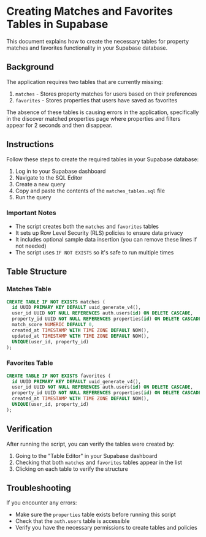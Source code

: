 # Creating Matches and Favorites Tables in Supabase

This document explains how to create the necessary tables for property matches and favorites functionality in your Supabase database.

## Background

The application requires two tables that are currently missing:

1. `matches` - Stores property matches for users based on their preferences
2. `favorites` - Stores properties that users have saved as favorites

The absence of these tables is causing errors in the application, specifically in the discover matched properties page where properties and filters appear for 2 seconds and then disappear.

## Instructions

Follow these steps to create the required tables in your Supabase database:

1. Log in to your Supabase dashboard
2. Navigate to the SQL Editor
3. Create a new query
4. Copy and paste the contents of the `matches_tables.sql` file
5. Run the query

### Important Notes

- The script creates both the `matches` and `favorites` tables
- It sets up Row Level Security (RLS) policies to ensure data privacy
- It includes optional sample data insertion (you can remove these lines if not needed)
- The script uses `IF NOT EXISTS` so it's safe to run multiple times

## Table Structure

### Matches Table

```sql
CREATE TABLE IF NOT EXISTS matches (
  id UUID PRIMARY KEY DEFAULT uuid_generate_v4(),
  user_id UUID NOT NULL REFERENCES auth.users(id) ON DELETE CASCADE,
  property_id UUID NOT NULL REFERENCES properties(id) ON DELETE CASCADE,
  match_score NUMERIC DEFAULT 0,
  created_at TIMESTAMP WITH TIME ZONE DEFAULT NOW(),
  updated_at TIMESTAMP WITH TIME ZONE DEFAULT NOW(),
  UNIQUE(user_id, property_id)
);
```

### Favorites Table

```sql
CREATE TABLE IF NOT EXISTS favorites (
  id UUID PRIMARY KEY DEFAULT uuid_generate_v4(),
  user_id UUID NOT NULL REFERENCES auth.users(id) ON DELETE CASCADE,
  property_id UUID NOT NULL REFERENCES properties(id) ON DELETE CASCADE,
  created_at TIMESTAMP WITH TIME ZONE DEFAULT NOW(),
  UNIQUE(user_id, property_id)
);
```

## Verification

After running the script, you can verify the tables were created by:

1. Going to the "Table Editor" in your Supabase dashboard
2. Checking that both `matches` and `favorites` tables appear in the list
3. Clicking on each table to verify the structure

## Troubleshooting

If you encounter any errors:

- Make sure the `properties` table exists before running this script
- Check that the `auth.users` table is accessible
- Verify you have the necessary permissions to create tables and policies
